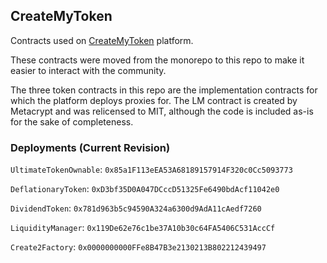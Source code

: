 ## CreateMyToken

Contracts used on [CreateMyToken](https://www.createmytoken.com/) platform.

These contracts were moved from the monorepo to this repo to make it easier to interact with the community.

The three token contracts in this repo are the implementation contracts for which the platform deploys proxies for. The LM contract is created by Metacrypt and was relicensed to MIT, although the code is included as-is for the sake of completeness.

### Deployments (Current Revision)

`UltimateTokenOwnable`: `0x85a1F113eEA53A68189157914F320c0Cc5093773`

`DeflationaryToken`: `0xD3bf35D0A047DCccD51325Fe6490bdAcf11042e0`

`DividendToken`: `0x781d963b5c94590A324a6300d9AdA11cAedf7260`

`LiquidityManager`: `0x119De62e76c1be37A10b30c64FA5406C531AccCf`

`Create2Factory`: `0x0000000000FFe8B47B3e2130213B802212439497`
